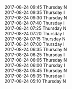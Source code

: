 2017-08-24 09:45 Thursday  N  
2017-08-24 09:35 Thursday  I  
2017-08-24 09:30 Thursday  N  
2017-08-24 07:40 Thursday  I  
2017-08-24 07:25 Thursday  N  
2017-08-24 07:20 Thursday  I  
2017-08-24 07:15 Thursday  N  
2017-08-24 07:00 Thursday  I  
2017-08-24 06:35 Thursday  N  
2017-08-24 06:25 Thursday  I  
2017-08-24 06:05 Thursday  N  
2017-08-24 06:00 Thursday  I  
2017-08-24 05:45 Thursday  N  
2017-08-24 05:35 Thursday  I  
2017-08-24 05:10 Thursday  N  
